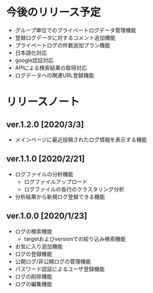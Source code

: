 # 今後のリリース予定

- グループ単位でのプライベートログデータ管理機能
- 登録ログデータに対するコメント追加機能
- プライベートログの件数追加プラン機能
- 日本語化対応
- google認証対応
- APIによる検索結果の取得対応
- ログデータへの関連URL登録機能

# リリースノート

## ver.1.2.0 [2020/3/3]

- メインページに最近投稿されたログ情報を表示する機能

## ver.1.1.0 [2020/2/21]

- ログファイルの分析機能
    - ログファイルアップロード
    - ログファイルの各行のクラスタリング分析
- 分析結果から新規ログ登録できる機能

## ver.1.0.0 [2020/1/23]

- ログの検索機能
    - targetおよびversionでの絞り込み検索機能
- お気に入り追加機能
- ログの登録機能
- 公開ログ/非公開ログの管理機能
- パスワード認証によるユーザ登録機能
- ログの削除機能
- ログの編集機能
